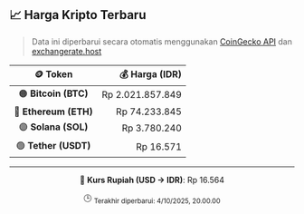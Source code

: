 

<!-- HARGA_KRIPTO -->
## 📈 Harga Kripto Terbaru

> Data ini diperbarui secara otomatis menggunakan [CoinGecko API](https://www.coingecko.com/) dan [exchangerate.host](https://exchangerate.host/)

<div align="center">

| 🪙 Token | 💰 Harga (IDR) |
|:------:|---------------:|
| 🟠 **Bitcoin (BTC)**   | Rp 2.021.857.849 |
| 🔵 **Ethereum (ETH)**  | Rp 74.233.845 |
| 🟣 **Solana (SOL)**    | Rp 3.780.240 |
| 🟢 **Tether (USDT)**   | Rp 16.571 |

---

💱 **Kurs Rupiah (USD → IDR)**: Rp 16.564

🕒 <sub>Terakhir diperbarui: 4/10/2025, 20.00.00</sub>

</div>
<!-- /HARGA_KRIPTO -->